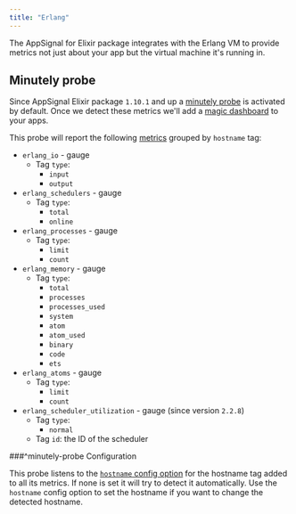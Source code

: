 ```yaml
---
title: "Erlang"
---
```


The AppSignal for Elixir package integrates with the Erlang VM to provide metrics not just about your app but the virtual machine it's running in.

## Minutely probe

Since AppSignal Elixir package `1.10.1` and up a [minutely probe](/elixir/instrumentation/minutely-probes.html) is activated by default. Once we detect these metrics we'll add a [magic dashboard](https://blog.appsignal.com/2019/03/27/magic-dashboards.html) to your apps.

This probe will report the following [metrics](/metrics/custom.html) grouped by `hostname` tag:

- `erlang_io` - gauge
  - Tag `type`:
      - `input`
      - `output`
- `erlang_schedulers` - gauge
  - Tag `type`:
      - `total`
      - `online`
- `erlang_processes` - gauge
  - Tag `type`:
      - `limit`
      - `count`
- `erlang_memory` - gauge
  - Tag `type`:
      - `total`
      - `processes`
      - `processes_used`
      - `system`
      - `atom`
      - `atom_used`
      - `binary`
      - `code`
      - `ets`
- `erlang_atoms` - gauge
  - Tag `type`:
      - `limit`
      - `count`
- `erlang_scheduler_utilization` - gauge (since version `2.2.8`)
  - Tag `type`:
      - `normal`
  - Tag `id`: the ID of the scheduler

###^minutely-probe Configuration

This probe listens to the [`hostname` config option](/elixir/configuration/options.html#option-hostname) for the hostname tag added to all its metrics. If none is set it will try to detect it automatically. Use the `hostname` config option to set the hostname if you want to change the detected hostname.
